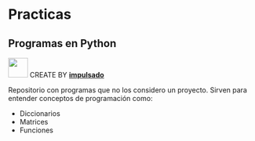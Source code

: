 # Practicas
## Programas en Python 
<img width="40" src="https://user-images.githubusercontent.com/72570835/160851125-da20806b-a367-4e2c-8253-bdd620191ac5.jpg"/><a> </a> CREATE BY [**impulsado**](https://www.instagram.com/impulsado/)

Repositorio con programas que no los considero un proyecto.
Sirven para entender conceptos de programación como: 
- Diccionarios
- Matrices
- Funciones
